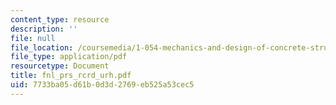 ```yaml
---
content_type: resource
description: ''
file: null
file_location: /coursemedia/1-054-mechanics-and-design-of-concrete-structures-spring-2004/7733ba05d61b0d3d2769eb525a53cec5_fnl_prs_rcrd_urh.pdf
file_type: application/pdf
resourcetype: Document
title: fnl_prs_rcrd_urh.pdf
uid: 7733ba05-d61b-0d3d-2769-eb525a53cec5
---
```

